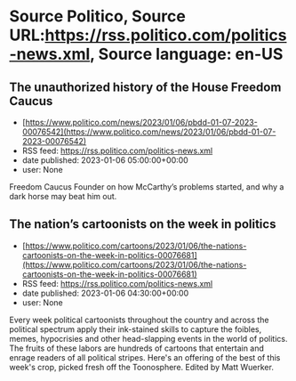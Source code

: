 # Source Politico, Source URL:https://rss.politico.com/politics-news.xml, Source language: en-US

## The unauthorized history of the House Freedom Caucus
 - [https://www.politico.com/news/2023/01/06/pbdd-01-07-2023-00076542](https://www.politico.com/news/2023/01/06/pbdd-01-07-2023-00076542)
 - RSS feed: https://rss.politico.com/politics-news.xml
 - date published: 2023-01-06 05:00:00+00:00
 - user: None

Freedom Caucus Founder on how McCarthy’s problems started, and why a dark horse may beat him out.

## The nation’s cartoonists on the week in politics
 - [https://www.politico.com/cartoons/2023/01/06/the-nations-cartoonists-on-the-week-in-politics-00076681](https://www.politico.com/cartoons/2023/01/06/the-nations-cartoonists-on-the-week-in-politics-00076681)
 - RSS feed: https://rss.politico.com/politics-news.xml
 - date published: 2023-01-06 04:30:00+00:00
 - user: None

Every week political cartoonists throughout the country and across the political spectrum apply their ink-stained skills to capture the foibles, memes, hypocrisies and other head-slapping events in the world of politics. The fruits of these labors are hundreds of cartoons that entertain and enrage readers of all political stripes. Here's an offering of the best of this week's crop, picked fresh off the Toonosphere. Edited by Matt Wuerker.
